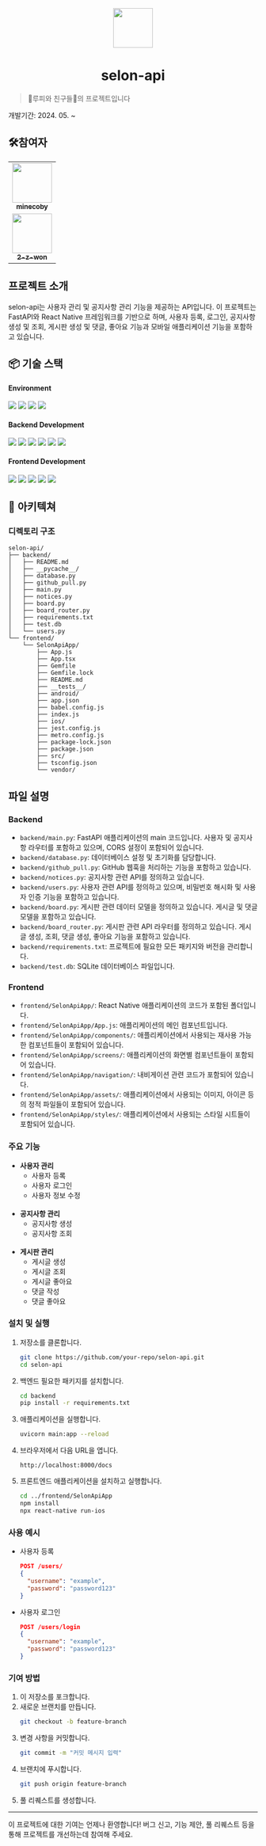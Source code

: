 
<div align="center">
<img src="https://i.ibb.co/ccwB1q7/UNTOC.jpg" width="80" alt=""/>
</div>

# <div align="center">selon-api</div>

> 🐹루피와 친구들🐹의 프로젝트입니다

개발기간: 2024. 05. ~

## 🛠️참여자

<table>  
<td align="center">
<a href="https://github.com/minecoby">
<img src="https://avatars.githubusercontent.com/u/127065808?v=4" width="80" alt=""/>
<br />
<sub><b>minecoby</b></sub>
</a>
<br />
</td>

<tr>
<td align="center">
<a href="https://github.com/2-z-won">
<img src="https://avatars.githubusercontent.com/u/148948672?v=4" width="80" alt=""/>
<br />
<sub><b>2-z-won</b></sub>
</a>
<br />
</td>
</table>

## 프로젝트 소개

selon-api는 사용자 관리 및 공지사항 관리 기능을 제공하는 API입니다. 이 프로젝트는 FastAPI와 React Native 프레임워크를 기반으로 하며, 사용자 등록, 로그인, 공지사항 생성 및 조회, 게시판 생성 및 댓글, 좋아요 기능과 모바일 애플리케이션 기능을 포함하고 있습니다.

## 📦 기술 스택

#### Environment
<p>
  <img src="https://img.shields.io/badge/Git-F05032?style=for-the-badge&logo=git&logoColor=white"> 
  <img src="https://img.shields.io/badge/GitHub-181717?style=for-the-badge&logo=github&logoColor=white">
  <img src="https://img.shields.io/badge/Google%20Cloud%20Platform-4285F4?style=for-the-badge&logo=google-cloud&logoColor=white">
  <img src="https://img.shields.io/badge/VSCode-0078d7?style=for-the-badge&logo=visual-studio-code&logoColor=white">
</p>

#### Backend Development
<p>
  <img src="https://img.shields.io/badge/python-3776AB?style=for-the-badge&logo=python&logoColor=white"/> 
  <img src="https://img.shields.io/badge/fastapi-009688?style=for-the-badge&logo=fastapi&logoColor=white"/>
  <img src="https://img.shields.io/badge/uvicorn-2C3E50?style=for-the-badge&logo=uvicorn&logoColor=white"/>
  <img src="https://img.shields.io/badge/sqlalchemy-CA4245?style=for-the-badge&logo=sqlalchemy&logoColor=white"/>
  <img src="https://img.shields.io/badge/MySQL-4479A1?style=for-the-badge&logo=MySQL&logoColor=white"/>
  <img src="https://img.shields.io/badge/passlib-009688?style=for-the-badge&logo=passlib&logoColor=white"/>
</p>

#### Frontend Development
<p>
  <img src="https://img.shields.io/badge/React_Native-61DAFB?style=for-the-badge&logo=react&logoColor=white"/>
  <img src="https://img.shields.io/badge/TypeScript-3178C6?style=for-the-badge&logo=typescript&logoColor=white"/>
  <img src="https://img.shields.io/badge/React-61DAFB?style=for-the-badge&logo=react&logoColor=white"/>
  <img src="https://img.shields.io/badge/React_Navigation-000000?style=for-the-badge&logo=react&logoColor=white"/>
  <img src="https://img.shields.io/badge/JavaScript-F7DF1E?style=for-the-badge&logo=javascript&logoColor=black"/>
</p>

## 📂 아키텍쳐

### 디렉토리 구조

```plaintext
selon-api/
├── backend/
│   ├── README.md
│   ├── __pycache__/
│   ├── database.py
│   ├── github_pull.py
│   ├── main.py
│   ├── notices.py
│   ├── board.py
│   ├── board_router.py
│   ├── requirements.txt
│   ├── test.db
│   └── users.py
└── frontend/
    └── SelonApiApp/
        ├── App.js
        ├── App.tsx
        ├── Gemfile
        ├── Gemfile.lock
        ├── README.md
        ├── __tests__/
        ├── android/
        ├── app.json
        ├── babel.config.js
        ├── index.js
        ├── ios/
        ├── jest.config.js
        ├── metro.config.js
        ├── package-lock.json
        ├── package.json
        ├── src/
        ├── tsconfig.json
        └── vendor/
```


## 파일 설명

### Backend

- `backend/main.py`: FastAPI 애플리케이션의 main 코드입니다. 사용자 및 공지사항 라우터를 포함하고 있으며, CORS 설정이 포함되어 있습니다.
- `backend/database.py`: 데이터베이스 설정 및 초기화를 담당합니다.
- `backend/github_pull.py`: GitHub 웹훅을 처리하는 기능을 포함하고 있습니다.
- `backend/notices.py`: 공지사항 관련 API를 정의하고 있습니다.
- `backend/users.py`: 사용자 관련 API를 정의하고 있으며, 비밀번호 해시화 및 사용자 인증 기능을 포함하고 있습니다.
- `backend/board.py`: 게시판 관련 데이터 모델을 정의하고 있습니다. 게시글 및 댓글 모델을 포함하고 있습니다.
- `backend/board_router.py`: 게시판 관련 API 라우터를 정의하고 있습니다. 게시글 생성, 조회, 댓글 생성, 좋아요 기능을 포함하고 있습니다.
- `backend/requirements.txt`: 프로젝트에 필요한 모든 패키지와 버전을 관리합니다.
- `backend/test.db`: SQLite 데이터베이스 파일입니다.

### Frontend

- `frontend/SelonApiApp/`: React Native 애플리케이션의 코드가 포함된 폴더입니다.
- `frontend/SelonApiApp/App.js`: 애플리케이션의 메인 컴포넌트입니다.
- `frontend/SelonApiApp/components/`: 애플리케이션에서 사용되는 재사용 가능한 컴포넌트들이 포함되어 있습니다.
- `frontend/SelonApiApp/screens/`: 애플리케이션의 화면별 컴포넌트들이 포함되어 있습니다.
- `frontend/SelonApiApp/navigation/`: 내비게이션 관련 코드가 포함되어 있습니다.
- `frontend/SelonApiApp/assets/`: 애플리케이션에서 사용되는 이미지, 아이콘 등의 정적 파일들이 포함되어 있습니다.
- `frontend/SelonApiApp/styles/`: 애플리케이션에서 사용되는 스타일 시트들이 포함되어 있습니다.


### 주요 기능

- **사용자 관리**
  - 사용자 등록
  - 사용자 로그인
  - 사용자 정보 수정
<br></br>
- **공지사항 관리**
  - 공지사항 생성
  - 공지사항 조회
<br></br>
- **게시판 관리**
  - 게시글 생성
  - 게시글 조회
  - 게시글 좋아요
  - 댓글 작성
  - 댓글 좋아요


### 설치 및 실행

1. 저장소를 클론합니다.
   ```bash
   git clone https://github.com/your-repo/selon-api.git
   cd selon-api
   ```

2. 백엔드 필요한 패키지를 설치합니다.
   ```bash
   cd backend
   pip install -r requirements.txt
   ```

3. 애플리케이션을 실행합니다.
   ```bash
   uvicorn main:app --reload
   ```

4. 브라우저에서 다음 URL을 엽니다.
   ```plaintext
   http://localhost:8000/docs
   ```

5. 프론트엔드 애플리케이션을 설치하고 실행합니다.
   ```bash
   cd ../frontend/SelonApiApp
   npm install
   npx react-native run-ios
   ```

### 사용 예시

- 사용자 등록
  ```json
  POST /users/
  {
    "username": "example",
    "password": "password123"
  }
  ```

- 사용자 로그인
  ```json
  POST /users/login
  {
    "username": "example",
    "password": "password123"
  }
  ```

### 기여 방법

1. 이 저장소를 포크합니다.
2. 새로운 브랜치를 만듭니다.
   ```bash
   git checkout -b feature-branch
   ```
3. 변경 사항을 커밋합니다.
   ```bash
   git commit -m "커밋 메시지 입력"
   ```
4. 브랜치에 푸시합니다.
   ```bash
   git push origin feature-branch
   ```
5. 풀 리퀘스트를 생성합니다.

---

이 프로젝트에 대한 기여는 언제나 환영합니다! 버그 신고, 기능 제안, 풀 리퀘스트 등을 통해 프로젝트를 개선하는데 참여해 주세요.
